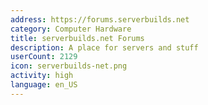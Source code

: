 ```yaml
---
address: https://forums.serverbuilds.net
category: Computer Hardware
title: serverbuilds.net Forums
description: A place for servers and stuff
userCount: 2129
icon: serverbuilds-net.png
activity: high
language: en_US
---
```

